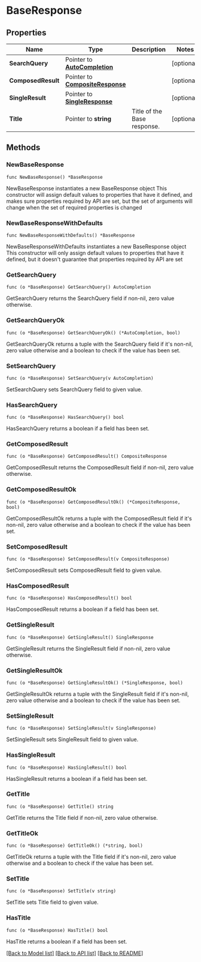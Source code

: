 # BaseResponse

## Properties

Name | Type | Description | Notes
------------ | ------------- | ------------- | -------------
**SearchQuery** | Pointer to [**AutoCompletion**](AutoCompletion.md) |  | [optional] 
**ComposedResult** | Pointer to [**CompositeResponse**](CompositeResponse.md) |  | [optional] 
**SingleResult** | Pointer to [**SingleResponse**](SingleResponse.md) |  | [optional] 
**Title** | Pointer to **string** | Title of the Base response. | [optional] 

## Methods

### NewBaseResponse

`func NewBaseResponse() *BaseResponse`

NewBaseResponse instantiates a new BaseResponse object
This constructor will assign default values to properties that have it defined,
and makes sure properties required by API are set, but the set of arguments
will change when the set of required properties is changed

### NewBaseResponseWithDefaults

`func NewBaseResponseWithDefaults() *BaseResponse`

NewBaseResponseWithDefaults instantiates a new BaseResponse object
This constructor will only assign default values to properties that have it defined,
but it doesn't guarantee that properties required by API are set

### GetSearchQuery

`func (o *BaseResponse) GetSearchQuery() AutoCompletion`

GetSearchQuery returns the SearchQuery field if non-nil, zero value otherwise.

### GetSearchQueryOk

`func (o *BaseResponse) GetSearchQueryOk() (*AutoCompletion, bool)`

GetSearchQueryOk returns a tuple with the SearchQuery field if it's non-nil, zero value otherwise
and a boolean to check if the value has been set.

### SetSearchQuery

`func (o *BaseResponse) SetSearchQuery(v AutoCompletion)`

SetSearchQuery sets SearchQuery field to given value.

### HasSearchQuery

`func (o *BaseResponse) HasSearchQuery() bool`

HasSearchQuery returns a boolean if a field has been set.

### GetComposedResult

`func (o *BaseResponse) GetComposedResult() CompositeResponse`

GetComposedResult returns the ComposedResult field if non-nil, zero value otherwise.

### GetComposedResultOk

`func (o *BaseResponse) GetComposedResultOk() (*CompositeResponse, bool)`

GetComposedResultOk returns a tuple with the ComposedResult field if it's non-nil, zero value otherwise
and a boolean to check if the value has been set.

### SetComposedResult

`func (o *BaseResponse) SetComposedResult(v CompositeResponse)`

SetComposedResult sets ComposedResult field to given value.

### HasComposedResult

`func (o *BaseResponse) HasComposedResult() bool`

HasComposedResult returns a boolean if a field has been set.

### GetSingleResult

`func (o *BaseResponse) GetSingleResult() SingleResponse`

GetSingleResult returns the SingleResult field if non-nil, zero value otherwise.

### GetSingleResultOk

`func (o *BaseResponse) GetSingleResultOk() (*SingleResponse, bool)`

GetSingleResultOk returns a tuple with the SingleResult field if it's non-nil, zero value otherwise
and a boolean to check if the value has been set.

### SetSingleResult

`func (o *BaseResponse) SetSingleResult(v SingleResponse)`

SetSingleResult sets SingleResult field to given value.

### HasSingleResult

`func (o *BaseResponse) HasSingleResult() bool`

HasSingleResult returns a boolean if a field has been set.

### GetTitle

`func (o *BaseResponse) GetTitle() string`

GetTitle returns the Title field if non-nil, zero value otherwise.

### GetTitleOk

`func (o *BaseResponse) GetTitleOk() (*string, bool)`

GetTitleOk returns a tuple with the Title field if it's non-nil, zero value otherwise
and a boolean to check if the value has been set.

### SetTitle

`func (o *BaseResponse) SetTitle(v string)`

SetTitle sets Title field to given value.

### HasTitle

`func (o *BaseResponse) HasTitle() bool`

HasTitle returns a boolean if a field has been set.


[[Back to Model list]](../README.md#documentation-for-models) [[Back to API list]](../README.md#documentation-for-api-endpoints) [[Back to README]](../README.md)


